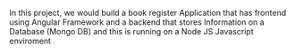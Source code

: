 In this project, we would build a book register Application that has frontend using Angular Framework and a backend that stores Information on a Database (Mongo DB) and this is running on a Node JS Javascript enviroment

